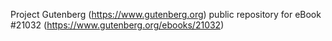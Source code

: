 Project Gutenberg (https://www.gutenberg.org) public repository for eBook #21032 (https://www.gutenberg.org/ebooks/21032)
